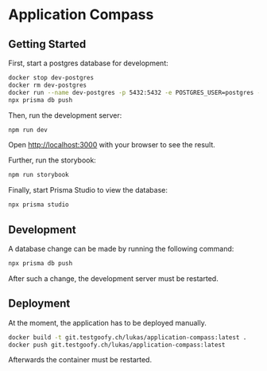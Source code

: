 # Application Compass

## Getting Started

First, start a postgres database for development:

```bash
docker stop dev-postgres
docker rm dev-postgres 
docker run --name dev-postgres -p 5432:5432 -e POSTGRES_USER=postgres -e POSTGRES_PASSWORD=password -e POSTGRES_DB=application-compass -d postgres
npx prisma db push
```

Then, run the development server:

```bash
npm run dev
```

Open [http://localhost:3000](http://localhost:3000) with your browser to see the result.

Further, run the storybook:

```bash
npm run storybook
```

Finally, start Prisma Studio to view the database:

```bash
npx prisma studio
```

## Development

A database change can be made by running the following command:

```bash
npx prisma db push
```

After such a change, the development server must be restarted.

## Deployment

At the moment, the application has to be deployed manually.

```bash
docker build -t git.testgoofy.ch/lukas/application-compass:latest .
docker push git.testgoofy.ch/lukas/application-compass:latest
```

Afterwards the container must be restarted.
